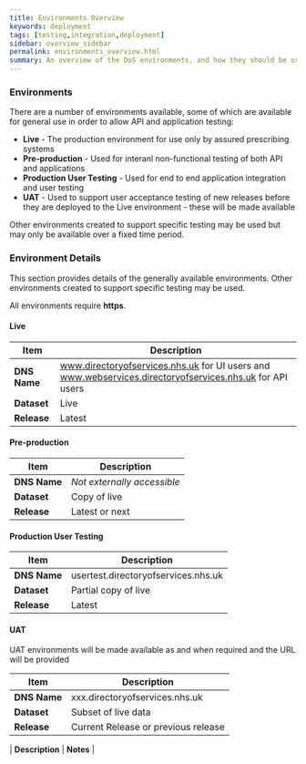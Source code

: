 ```yaml
---
title: Environments Overview
keywords: deployment
tags: [testing,integration,deployment]
sidebar: overview_sidebar
permalink: environments_overview.html
summary: An overview of the DoS environments, and how they should be used
---
```


### Environments ###
There are a number of environments available, some of which are available for general use in order to allow API and application testing:

  * **Live** - The production environment for use only by assured prescribing systems
  * **Pre-production** - Used for interanl non-functional testing of both API and applications
  * **Production User Testing** - Used for end to end application integration and user testing
  * **UAT** - Used to support user acceptance testing of new releases before they are deployed to the Live environment - these will be made available 

Other environments created to support specific testing may be used but may only be available over a fixed time period.

### Environment Details ###

This section provides details of the generally available environments. Other environments created to support specific testing may be used.

All environments require **https**.

#### Live ####


| **Item** | **Description**                                                                                             |
|-----------------|-------------------------------------------------------------------------------------------------------|
| **DNS Name**    | www.directoryofservices.nhs.uk for UI users and www.webservices.directoryofservices.nhs.uk for API users |
| **Dataset**     | Live                                                                                                     |
| **Release**     | Latest                                                                                                   |


#### Pre-production ####

| **Item** | **Description**                   |
|-----------------|------------------------------|
| **DNS Name**    | *Not externally accessible*  |
| **Dataset**     | Copy of live                 |
| **Release**     | Latest or next               |

#### Production User Testing ####


| **Item** | **Description**                    |
|-----------------|------------------------------|
| **DNS Name**    | usertest.directoryofservices.nhs.uk |
| **Dataset**     | Partial copy of live           | 
| **Release**     | Latest                         | 

#### UAT ####

 UAT environments will be made available as and when required and the URL will be provided 

| **Item** | **Description**                     |
|-----------------|------------------------------|
| **DNS Name**    | xxx.directoryofservices.nhs.uk        |
| **Dataset**     | Subset of live data                   |
| **Release**     | Current Release or previous release   |


| **Description** | **Notes**                    |
